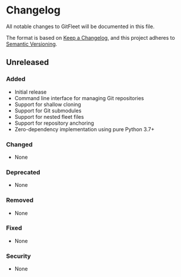 # Changelog

All notable changes to GitFleet will be documented in this file.

The format is based on [Keep a Changelog](https://keepachangelog.com/en/1.0.0/),
and this project adheres to [Semantic Versioning](https://semver.org/spec/v2.0.0.html).

## Unreleased

### Added
- Initial release
- Command line interface for managing Git repositories
- Support for shallow cloning
- Support for Git submodules
- Support for nested fleet files
- Support for repository anchoring
- Zero-dependency implementation using pure Python 3.7+

### Changed
- None

### Deprecated
- None

### Removed
- None

### Fixed
- None

### Security
- None